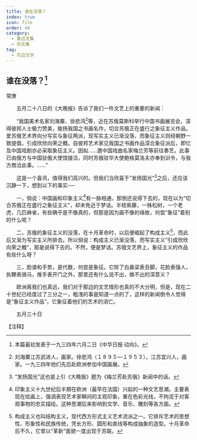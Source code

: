 ```yaml
---
title: 谁在没落？
index: true
icon: file
order: 44
category:
  - 鲁迅文集
  - 杂文集
tag:  
  - 花边文学
---
```


## 谁在没落？[^①]

常庚

　　五月二十八日的《大晚报》告诉了我们一件文艺上的重要的新闻：

　　“我国美术名家刘海粟、徐悲鸿[^②]等，近在苏俄莫斯科举行中国书画展览会，深得彼邦人士极力赞美，揄扬我国之书画名作，切合苏俄正在盛行之象征主义作品。爱苏俄艺术界向分写实与象征两派，现写实主义已渐没落，而象征主义则经朝野一致提倡，引成欣欣向荣之概。自彼邦艺术家见我国之书画作品深合象征派后，即忆及中国戏剧亦必采取象征主义。因拟……邀中国戏曲名家梅兰芳等前往奏艺。此事已由俄方与中国驻俄大使馆接洽，同时苏俄驻华大使鲍格莫洛夫亦奉到训令，与我方商洽此事。……”

　　这是一个喜讯，值得我们高兴的。但我们当欣喜于“发扬国光”[^③]之后，还应该沉静一下，想到以下的事实──

　　一，倘说：中国画和印象主义[^④]有一脉相通，那倒还说得下去的，现在以为“切合苏俄正在盛行之象征主义”，却未免近于梦话。半枝紫藤，一株松树，一个老虎，几匹麻雀，有些确乎是不像真的，但那是因为画不像的缘故，何尝“象征”着别的什么呢？

　　二，苏俄的象征主义的没落，在十月革命时，以后便崛起了构成主义[^⑤]，而此后又渐为写实主义所排去。所以倘说：构成主义已渐没落，而写实主义“引成欣欣向荣之概”，那是说得下去的。不然，便是梦话。苏俄文艺界上，象征主义的作品有些什么呀？

　　三，脸谱和手势，是代数，何尝是象征。它除了白鼻梁表丑脚，花脸表强人，执鞭表骑马，推手表开门之外，那里还有什么说不出，做不出的深意义？

　　欧洲离我们也真远，我们对于那边的文艺情形也真的不大分明，但是，现在二十世纪已经度过了三分之一，粗浅的事是知道一点的了，这样的新闻倒令人觉得是“象征主义作品”，它象征着他们的艺术的消亡。

　　五月三十日

【注释】

[^①]:本篇最初发表于一九三四年六月二日《中华日报·动向》。

[^②]:刘海粟江苏武进人，画家。徐悲鸿（１８９５—１９５３），江苏宜兴人，画家。一九三四年他们先后赴欧洲参加中国画展。

[^③]:“发扬国光”这也是上引《大晚报》题为《梅兰芳赴苏俄》新闻中的话。

[^④]:印象主义十九世纪后半期在欧洲（最早在法国）兴起的一种文艺思潮。主要表现在绘画上，强调表现艺术家瞬间的主观印象，重在色彩光线，不拘泥于对客观事物的忠实描绘。这种思潮后来影响到文学、音乐、雕刻等各方面。

[^⑤]:构成主义也叫结构主义，现代西方形式主义艺术流派之一。它排斥艺术的思想性、形象性和民族传统，凭长方形、圆形和直线等构成抽象的造型。十月革命后不久，它曾以“革新”面貌一度出现于苏联。
